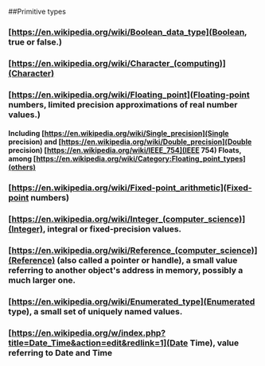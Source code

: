 ##Primitive types

### [https://en.wikipedia.org/wiki/Boolean_data_type](Boolean, true or false.)
### [https://en.wikipedia.org/wiki/Character_(computing)](Character)
### [https://en.wikipedia.org/wiki/Floating_point](Floating-point numbers, limited precision approximations of real number values.)
#### Including [https://en.wikipedia.org/wiki/Single_precision](Single precision) and [https://en.wikipedia.org/wiki/Double_precision](Double precision) [https://en.wikipedia.org/wiki/IEEE_754](IEEE 754) Floats, among [https://en.wikipedia.org/wiki/Category:Floating_point_types](others)
### [https://en.wikipedia.org/wiki/Fixed-point_arithmetic](Fixed-point numbers)
### [https://en.wikipedia.org/wiki/Integer_(computer_science)](Integer), integral or fixed-precision values.
### [https://en.wikipedia.org/wiki/Reference_(computer_science)](Reference) (also called a pointer or handle), a small value referring to another object's address in memory, possibly a much larger one.
### [https://en.wikipedia.org/wiki/Enumerated_type](Enumerated type), a small set of uniquely named values.
### [https://en.wikipedia.org/w/index.php?title=Date_Time&action=edit&redlink=1](Date Time), value referring to Date and Time
